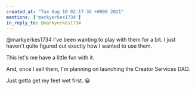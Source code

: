 ```yaml
---
created_at: "Tue Aug 10 02:17:36 +0000 2021"
mentions: ['markyerkes1734']
in_reply_to: @markyerkes1734
---
```


@markyerkes1734 I've been wanting to play with them for a bit. I just haven't quite figured out exactly how I wanted to use them.

This let's me have a little fun with it.

And, once I sell them, I'm planning on launching the Creator Services DAO. 

Just gotta get my feet wet first. 😀